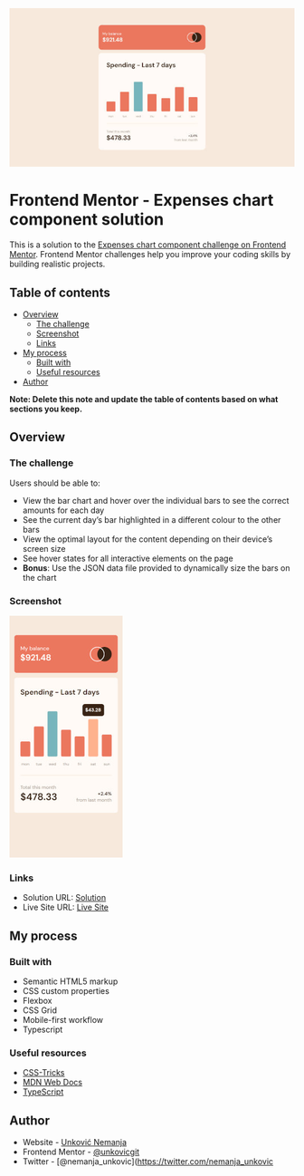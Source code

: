 ![Screenshot of the desktop version of the app](./screenshot.jpg)

# Frontend Mentor - Expenses chart component solution

This is a solution to the [Expenses chart component challenge on Frontend Mentor](https://www.frontendmentor.io/challenges/expenses-chart-component-e7yJBUdjwt). Frontend Mentor challenges help you improve your coding skills by building realistic projects.

## Table of contents

- [Overview](#overview)
  - [The challenge](#the-challenge)
  - [Screenshot](#screenshot)
  - [Links](#links)
- [My process](#my-process)
  - [Built with](#built-with)
  - [Useful resources](#useful-resources)
- [Author](#author)

**Note: Delete this note and update the table of contents based on what sections you keep.**

## Overview

### The challenge

Users should be able to:

- View the bar chart and hover over the individual bars to see the correct amounts for each day
- See the current day’s bar highlighted in a different colour to the other bars
- View the optimal layout for the content depending on their device’s screen size
- See hover states for all interactive elements on the page
- **Bonus**: Use the JSON data file provided to dynamically size the bars on the chart

### Screenshot

![Screenshot of the movile version of the app](./screenshot-mob.jpg)

### Links

- Solution URL: [Solution](https://github.com/unkovicgit/expenses-chart-component)
- Live Site URL: [Live Site](https://thawing-falls-45324.herokuapp.com/)

## My process

### Built with

- Semantic HTML5 markup
- CSS custom properties
- Flexbox
- CSS Grid
- Mobile-first workflow
- Typescript

### Useful resources

- [CSS-Tricks](https://css-tricks.com/)
- [MDN Web Docs](https://developer.mozilla.org/en-US/)
- [TypeScript](https://www.typescriptlang.org/docs/handbook/intro.html)

## Author

- Website - [Unković Nemanja](https://github.com/unkovicgit/)
- Frontend Mentor - [@unkovicgit](https://www.frontendmentor.io/profile/unkovicgit)
- Twitter - [@nemanja_unkovic](https://twitter.com/nemanja_unkovic
